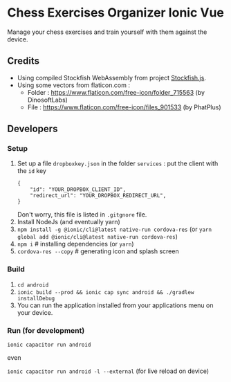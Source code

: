 # Chess Exercises Organizer Ionic Vue

Manage your chess exercises and train yourself with them against the device.

## Credits

* Using compiled Stockfish WebAssembly from project [Stockfish.js](https://github.com/nmrugg/stockfish.js/tree/master/src).
* Using some vectors from flaticon.com :
    * Folder : https://www.flaticon.com/free-icon/folder_715563 (by DinosoftLabs)
    * File : https://www.flaticon.com/free-icon/files_901533 (by PhatPlus)


## Developers

### Setup

1. Set up a file `dropboxkey.json` in the folder `services` : put the client with the `id` key
    ```
    {
        "id": "YOUR_DROPBOX_CLIENT_ID",
        "redirect_url": "YOUR_DROPBOX_REDIRECT_URL",
    }
    ```
    Don't worry, this file is listed in `.gitgnore` file.
2. Install NodeJs (and eventually yarn)
3. `npm install -g @ionic/cli@latest native-run cordova-res` (or `yarn global add @ionic/cli@latest native-run cordova-res`)
4. `npm i` # installing dependencies (or `yarn`)
5. `cordova-res --copy` # generating icon and splash screen

### Build

1. `cd android`
2. `ionic build --prod && ionic cap sync android && ./gradlew installDebug`
3. You can run the application installed from your applications menu on your device.

### Run (for development)

`ionic capacitor run android`

even

`ionic capacitor run android -l --external` (for live reload on device)